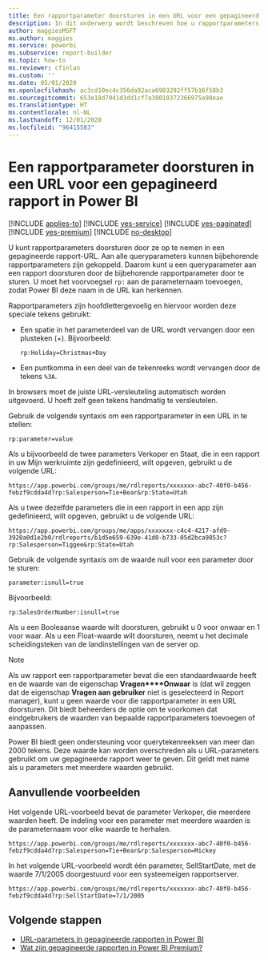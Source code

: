 ```yaml
---
title: Een rapportparameter doorsturen in een URL voor een gepagineerd rapport - Power BI Report Builder
description: In dit onderwerp wordt beschreven hoe u rapportparameters doorvoert in een rapport door deze in te sluiten in een URL voor een gepagineerd rapport.
author: maggiesMSFT
ms.author: maggies
ms.service: powerbi
ms.subservice: report-builder
ms.topic: how-to
ms.reviewer: cfinlan
ms.custom: ''
ms.date: 05/01/2020
ms.openlocfilehash: ac3cd10ec4c356da92aca6983292ff57b16f58b3
ms.sourcegitcommit: 653e18d7041d3dd1cf7a38010372366975a98eae
ms.translationtype: HT
ms.contentlocale: nl-NL
ms.lasthandoff: 12/01/2020
ms.locfileid: "96415583"
---
```

# <a name="pass-a-report-parameter-in-a-url-for-a-paginated-report-in-power-bi"></a>Een rapportparameter doorsturen in een URL voor een gepagineerd rapport in Power BI 

[!INCLUDE [applies-to](../includes/applies-to.md)] [!INCLUDE [yes-service](../includes/yes-service.md)] [!INCLUDE [yes-paginated](../includes/yes-paginated.md)] [!INCLUDE [yes-premium](../includes/yes-premium.md)] [!INCLUDE [no-desktop](../includes/no-desktop.md)] 

U kunt rapportparameters doorsturen door ze op te nemen in een gepagineerde rapport-URL. Aan alle queryparameters kunnen bijbehorende rapportparameters zijn gekoppeld. Daarom kunt u een queryparameter aan een rapport doorsturen door de bijbehorende rapportparameter door te sturen. U moet het voorvoegsel `rp:` aan de parameternaam toevoegen, zodat Power BI deze naam in de URL kan herkennen. 

Rapportparameters zijn hoofdlettergevoelig en hiervoor worden deze speciale tekens gebruikt: 

- Een spatie in het parameterdeel van de URL wordt vervangen door een plusteken (+).  Bijvoorbeeld: 

    ```rp:Holiday=Christmas+Day```

- Een puntkomma in een deel van de tekenreeks wordt vervangen door de tekens `%3A`.

In browsers moet de juiste URL-versleuteling automatisch worden uitgevoerd. U hoeft zelf geen tekens handmatig te versleutelen. 

Gebruik de volgende syntaxis om een rapportparameter in een URL in te stellen: 

```
rp:parameter=value
```

Als u bijvoorbeeld de twee parameters Verkoper en Staat, die in een rapport in uw Mijn werkruimte zijn gedefinieerd, wilt opgeven, gebruikt u de volgende URL: 

```
https://app.powerbi.com/groups/me/rdlreports/xxxxxxx-abc7-40f0-b456-febzf9cdda4d?rp:Salesperson=Tie+Bear&rp:State=Utah 
```

Als u twee dezelfde parameters die in een rapport in een app zijn gedefinieerd, wilt opgeven, gebruikt u de volgende URL: 

```
https://app.powerbi.com/groups/me/apps/xxxxxxx-c4c4-4217-afd9-3920a0d1e2b0/rdlreports/b1d5e659-639e-41d0-b733-05d2bca9853c?rp:Salesperson=Tiggee&rp:State=Utah 
```

Gebruik de volgende syntaxis om de waarde null voor een parameter door te sturen: 

```
parameter:isnull=true
```

Bijvoorbeeld:

```
rp:SalesOrderNumber:isnull=true
```

Als u een Booleaanse waarde wilt doorsturen, gebruikt u 0 voor onwaar en 1 voor waar. Als u een Float-waarde wilt doorsturen, neemt u het decimale scheidingsteken van de landinstellingen van de server op.

> [!NOTE]
> Als uw rapport een rapportparameter bevat die een standaardwaarde heeft en de waarde van de eigenschap **Vragen****Onwaar** is (dat wil zeggen dat de eigenschap **Vragen aan gebruiker** niet is geselecteerd in Report manager), kunt u geen waarde voor die rapportparameter in een URL doorsturen. Dit biedt beheerders de optie om te voorkomen dat eindgebruikers de waarden van bepaalde rapportparameters toevoegen of aanpassen.
> 
> Power BI biedt geen ondersteuning voor querytekenreeksen van meer dan 2000 tekens.  Deze waarde kan worden overschreden als u URL-parameters gebruikt om uw gepagineerde rapport weer te geven.  Dit geldt met name als u parameters met meerdere waarden gebruikt.

## <a name="additional-examples"></a>Aanvullende voorbeelden 

Het volgende URL-voorbeeld bevat de parameter Verkoper, die meerdere waarden heeft. De indeling voor een parameter met meerdere waarden is de parameternaam voor elke waarde te herhalen. 

```
https://app.powerbi.com/groups/me/rdlreports/xxxxxxx-abc7-40f0-b456-febzf9cdda4d?rp:Salesperson=Tie+Bear&rp:Salesperson=Mickey 
```

In het volgende URL-voorbeeld wordt één parameter, SellStartDate, met de waarde 7/1/2005 doorgestuurd voor een systeemeigen rapportserver.

```
https://app.powerbi.com/groups/me/rdlreports/xxxxxxx-abc7-40f0-b456-febzf9cdda4d?rp:SellStartDate=7/1/2005
```

## <a name="next-steps"></a>Volgende stappen

- [URL-parameters in gepagineerde rapporten in Power BI](report-builder-url-parameters.md)
- [Wat zijn gepagineerde rapporten in Power BI Premium?](paginated-reports-report-builder-power-bi.md)
